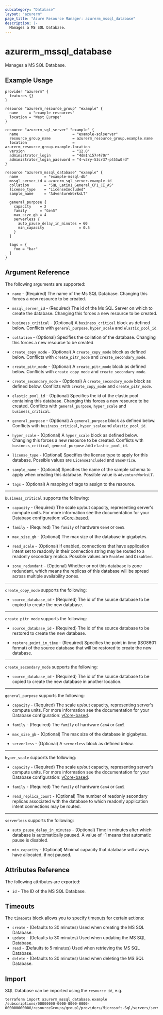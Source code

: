 ```yaml
---
subcategory: "Database"
layout: "azurerm"
page_title: "Azure Resource Manager: azurerm_mssql_database"
description: |-
  Manages a MS SQL Database.
---
```


# azurerm_mssql_database

Manages a MS SQL Database.

## Example Usage

```hcl
provider "azurerm" {
  features {}
}

resource "azurerm_resource_group" "example" {
  name     = "example-resources"
  location = "West Europe"
}

resource "azurerm_sql_server" "example" {
  name                         = "example-sqlserver"
  resource_group_name          = azurerm_resource_group.example.name
  location                     = azurerm_resource_group.example.location
  version                      = "12.0"
  administrator_login          = "4dm1n157r470r"
  administrator_login_password = "4-v3ry-53cr37-p455w0rd"
}

resource "azurerm_mssql_database" "example" {
  name            = "example-mssql-db"
  mssql_server_id = azurerm_sql_server.example.id
  collation       = "SQL_Latin1_General_CP1_CI_AS"
  license_type    = "LicenseIncluded"
  sample_name     = "AdventureWorksLT"

  general_purpose {
    capacity    = 2
    family      = "Gen5"
    max_size_gb = 4
    serverless {
      auto_pause_delay_in_minutes = 60
      min_capacity                = 0.5
    }
  }

  tags = {
    foo = "bar"
  }
}
```

## Argument Reference

The following arguments are supported:

* `name` - (Required) The name of the Ms SQL Database. Changing this forces a new resource to be created.

* `mssql_server_id` - (Required) The id of the Ms SQL Server on which to create the database. Changing this forces a new resource to be created.

* `business_critical` - (Optional) A `business_critical` block as defined below. Conflicts with `general_purpose`, `hyper_scale` and `elastic_pool_id`.

* `collation` - (Optional) Specifies the collation of the database. Changing this forces a new resource to be created.

* `create_copy_mode` - (Optional) A `create_copy_mode` block as defined below. Conflicts with `create_pitr_mode` and `create_secondary_mode`.

* `create_pitr_mode` - (Optional) A `create_pitr_mode` block as defined below. Conflicts with `create_copy_mode` and `create_secondary_mode`.

* `create_secondary_mode` - (Optional) A `create_secondary_mode` block as defined below. Conflicts with `create_copy_mode` and `create_pitr_mode`.

* `elastic_pool_id` - (Optional) Specifies the id of the elastic pool containing this database. Changing this forces a new resource to be created. Conflicts with `general_purpose`, `hyper_scale` and `business_critical`.

* `general_purpose` - (Optional) A `general_purpose` block as defined below. Conflicts with `business_critical`, `hyper_scale`and `elastic_pool_id`.

* `hyper_scale` - (Optional) A `hyper_scale` block as defined below. Changing this forces a new resource to be created. Conflicts with `business_critical`, `general_purpose` and `elastic_pool_id`.

* `license_type` - (Optional) Specifies the license type to apply for this database. Possible values are `LicenseIncluded` and `BasePrice`.

* `sample_name` - (Optional) Specifies the name of the sample schema to apply when creating this database. Possible value is `AdventureWorksLT`.

* `tags` - (Optional) A mapping of tags to assign to the resource.

---
`business_critical` supports the following:

* `capacity` - (Required) The scale up/out capacity, representing server's compute units. For more information see the documentation for your Database configuration: [vCore-based](https://docs.microsoft.com/en-us/azure/sql-database/sql-database-service-tiers-vcore).

* `family` - (Required) The `family` of hardware `Gen4` or `Gen5`.

* `max_size_gb` - (Optional) The max size of the database in gigabytes.

* `read_scale` - (Optional) If enabled, connections that have application intent set to readonly in their connection string may be routed to a readonly secondary replica. Possible values are `Enabled` and `Disabled`.

* `zone_redundant` - (Optional) Whether or not this database is zone redundant, which means the replicas of this database will be spread across multiple availability zones.

---
`create_copy_mode` supports the following:

* `source_database_id` - (Required) The id of the source database to be copied to create the new database.

---
`create_pitr_mode` supports the following:

* `source_database_id` - (Required) The id of the source database to be restored to create the new database.

* `restore_point_in_time` - (Required) Specifies the point in time (ISO8601 format) of the source database that will be restored to create the new database.

---
`create_secondary_mode` supports the following:

* `source_database_id` - (Required) The id of the source database to be copied to create the new database in another location.

---
`general_purpose` supports the following:

* `capacity` - (Required) The scale up/out capacity, representing server's compute units. For more information see the documentation for your Database configuration: [vCore-based](https://docs.microsoft.com/en-us/azure/sql-database/sql-database-service-tiers-vcore).

* `family` - (Required) The `family` of hardware `Gen4` or `Gen5`.

* `max_size_gb` - (Optional) The max size of the database in gigabytes.

* `serverless` - (Optional) A `serverless` block as defined below.

---
`hyper_scale` supports the following:

* `capacity` - (Required) The scale up/out capacity, representing server's compute units. For more information see the documentation for your Database configuration: [vCore-based](https://docs.microsoft.com/en-us/azure/sql-database/sql-database-service-tiers-vcore).

* `family` - (Required) The `family` of hardware `Gen4` or `Gen5`.

* `read_replica_count` - (Optional) The number of readonly secondary replicas associated with the database to which readonly application intent connections may be routed. 

---
`serverless` supports the following:

* `auto_pause_delay_in_minutes` - (Optional) Time in minutes after which database is automatically paused. A value of -1 means that automatic pause is disabled. 

* `min_capacity` - (Optional) Minimal capacity that database will always have allocated, if not paused.

## Attributes Reference

The following attributes are exported:

* `id` - The ID of the MS SQL Database.

## Timeouts

The `timeouts` block allows you to specify [timeouts](https://www.terraform.io/docs/configuration/resources.html#timeouts) for certain actions:

* `create` - (Defaults to 30 minutes) Used when creating the MS SQL Database.
* `update` - (Defaults to 30 minutes) Used when updating the MS SQL Database.
* `read` - (Defaults to 5 minutes) Used when retrieving the MS SQL Database.
* `delete` - (Defaults to 30 minutes) Used when deleting the MS SQL Database.

## Import

SQL Database can be imported using the `resource id`, e.g.

```shell
terraform import azurerm_mssql_database.example /subscriptions/00000000-0000-0000-0000-000000000000/resourceGroups/group1/providers/Microsoft.Sql/servers/server1/databases/example1
```
